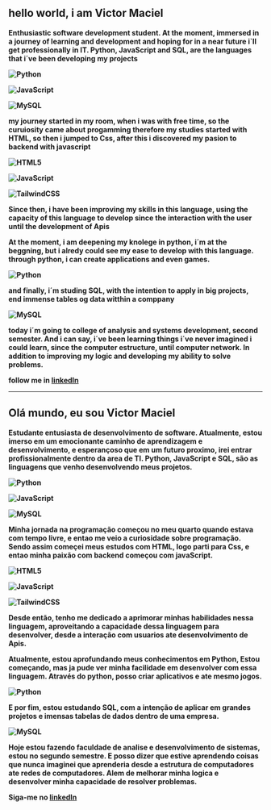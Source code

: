 ## hello world, i am <strong>Victor Maciel<strong>

Enthusiastic software development student.
At the moment, immersed in a journey of learning and development
and hoping for in a near future i`ll get professionally in IT.
Python, JavaScript and SQL, are the languages that i´ve been developing my projects

![Python](https://img.shields.io/badge/python-3670A0?style=for-the-badge&logo=python&logoColor=ffdd54)

![JavaScript](https://img.shields.io/badge/javascript-%23323330.svg?style=for-the-badge&logo=javascript&logoColor=%23F7DF1E)

![MySQL](https://img.shields.io/badge/mysql-%2300f.svg?style=for-the-badge&logo=mysql&logoColor=white)

my journey started in my room, when i was with free time, so the curuiosity came about progamming
therefore my studies started with HTML, so then i jumped to Css, after this i discovered my pasion to backend with javascript

![HTML5](https://img.shields.io/badge/html5-%23E34F26.svg?style=for-the-badge&logo=html5&logoColor=white)

![JavaScript](https://img.shields.io/badge/javascript-%23323330.svg?style=for-the-badge&logo=javascript&logoColor=%23F7DF1E)

![TailwindCSS](https://img.shields.io/badge/tailwindcss-%2338B2AC.svg?style=for-the-badge&logo=tailwind-css&logoColor=white)

Since then, i have been improving my skills in this language, using the capacity of this language to develop since the interaction with the user until the development of Apis

At the moment, i am deepening my knolege in python,
i´m at the beggning, but i alredy could see my ease to develop with this language.
through python, i can create applications and even games.

![Python](https://img.shields.io/badge/python-3670A0?style=for-the-badge&logo=python&logoColor=ffdd54)

and finally, i´m studing SQL, with the intention to apply in big projects, end immense tables og data witthin a comppany

![MySQL](https://img.shields.io/badge/mysql-%2300f.svg?style=for-the-badge&logo=mysql&logoColor=white)


today i´m going to college of analysis and systems development, second semester.
And i can say, i´ve been learning things i´ve never imagined i could learn, since the computer estructure, until computer network.
In addition to improving my logic and developing my ability to solve problems.

follow me in [linkedIn](www.linkedin.com/in/victor-pinheiro-709823237)

---

## Olá mundo, eu sou <strong>Victor Maciel<strong>

Estudante entusiasta de desenvolvimento de software.
Atualmente, estou imerso em um emocionante caminho de aprendizagem e desenvolvimento, 
e esperançoso que em um futuro proximo, irei entrar profissionalmente dentro da area de TI.
Python, JavaScript e SQL, são as linguagens que venho desenvolvendo meus projetos.

![Python](https://img.shields.io/badge/python-3670A0?style=for-the-badge&logo=python&logoColor=ffdd54)

![JavaScript](https://img.shields.io/badge/javascript-%23323330.svg?style=for-the-badge&logo=javascript&logoColor=%23F7DF1E)

![MySQL](https://img.shields.io/badge/mysql-%2300f.svg?style=for-the-badge&logo=mysql&logoColor=white)

Minha jornada na programação começou no meu quarto quando estava com tempo livre, e entao me veio a curiosidade sobre programação.
Sendo assim começei meus estudos com HTML, logo parti para Css, e entao minha paixão com backend começou com javaScript.

![HTML5](https://img.shields.io/badge/html5-%23E34F26.svg?style=for-the-badge&logo=html5&logoColor=white)

![JavaScript](https://img.shields.io/badge/javascript-%23323330.svg?style=for-the-badge&logo=javascript&logoColor=%23F7DF1E)

![TailwindCSS](https://img.shields.io/badge/tailwindcss-%2338B2AC.svg?style=for-the-badge&logo=tailwind-css&logoColor=white)

Desde então, tenho me dedicado a aprimorar minhas habilidades nessa linguagem, aproveitando a capacidade dessa linguagem para desenvolver, desde a interação com usuarios ate desenvolvimento de Apis. 

Atualmente, estou aprofundando meus conhecimentos em Python, 
Estou começando, mas ja pude ver minha facilidade em desenvolver com essa linguagem.
Através do python, posso criar aplicativos e ate mesmo jogos.

![Python](https://img.shields.io/badge/python-3670A0?style=for-the-badge&logo=python&logoColor=ffdd54)

E por fim, estou estudando SQL, com a intenção de aplicar em grandes projetos e imensas tabelas de dados dentro de uma empresa.

![MySQL](https://img.shields.io/badge/mysql-%2300f.svg?style=for-the-badge&logo=mysql&logoColor=white)

Hoje estou fazendo faculdade de analise e desenvolvimento de sistemas, estou no segundo semestre.
E posso dizer que estive aprendendo coisas que nunca imaginei que aprenderia desde a estrutura de computadores ate redes de computadores.
Alem de melhorar minha logica e desenvolver minha capacidade de resolver problemas.


Siga-me no [linkedIn](www.linkedin.com/in/victor-pinheiro-709823237)
